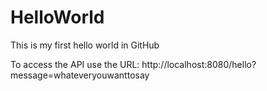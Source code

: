 # HelloWorld
This is my first hello world in GitHub

To access the API use the URL: http://localhost:8080/hello?message=whateveryouwanttosay    
